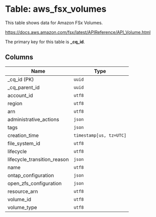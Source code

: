 # Table: aws_fsx_volumes

This table shows data for Amazon FSx Volumes.

https://docs.aws.amazon.com/fsx/latest/APIReference/API_Volume.html

The primary key for this table is **_cq_id**.

## Columns

| Name          | Type          |
| ------------- | ------------- |
|_cq_id (PK)|`uuid`|
|_cq_parent_id|`uuid`|
|account_id|`utf8`|
|region|`utf8`|
|arn|`utf8`|
|administrative_actions|`json`|
|tags|`json`|
|creation_time|`timestamp[us, tz=UTC]`|
|file_system_id|`utf8`|
|lifecycle|`utf8`|
|lifecycle_transition_reason|`json`|
|name|`utf8`|
|ontap_configuration|`json`|
|open_zfs_configuration|`json`|
|resource_arn|`utf8`|
|volume_id|`utf8`|
|volume_type|`utf8`|